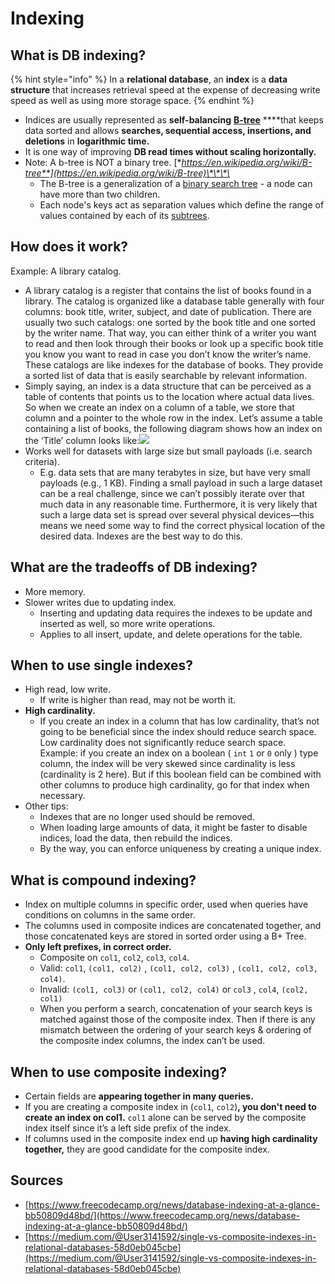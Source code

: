# Indexing

## What is DB indexing?

{% hint style="info" %}
In a **relational database**, an **index** is a **data structure** that increases retrieval speed at the expense of decreasing write speed as well as using more storage space.
{% endhint %}

* Indices are usually represented as **self-balancing** [**B-tree**](https://en.wikipedia.org/wiki/B-tree) ****that keeps data sorted and allows **searches, sequential access, insertions, and deletions** in **logarithmic time.**
* It is one way of improving **DB read times without scaling horizontally.**
* Note: A b-tree is NOT a binary tree. [**https://en.wikipedia.org/wiki/B-tree**](https://en.wikipedia.org/wiki/B-tree)\*\*\*\*
  * The B-tree is a generalization of a [binary search tree](https://en.wikipedia.org/wiki/Binary_search_tree) - a node can have more than two children.
  * Each node's keys act as separation values which define the range of values contained by each of its [subtrees](https://en.wikipedia.org/wiki/Subtree). 

## How does it work? 

Example: A library catalog. 

* A library catalog is a register that contains the list of books found in a library. The catalog is organized like a database table generally with four columns: book title, writer, subject, and date of publication. There are usually two such catalogs: one sorted by the book title and one sorted by the writer name. That way, you can either think of a writer you want to read and then look through their books or look up a specific book title you know you want to read in case you don’t know the writer’s name. These catalogs are like indexes for the database of books. They provide a sorted list of data that is easily searchable by relevant information.
* Simply saying, an index is a data structure that can be perceived as a table of contents that points us to the location where actual data lives. So when we create an index on a column of a table, we store that column and a pointer to the whole row in the index. Let’s assume a table containing a list of books, the following diagram shows how an index on the ‘Title’ column looks like:![](https://www.educative.io/api/collection/5668639101419520/5649050225344512/page/5681717746597888/image/5684961520648192.png)
* Works well for datasets with large size but small payloads \(i.e. search criteria\). 
  * E.g. data sets that are many terabytes in size, but have very small payloads \(e.g., 1 KB\). Finding a small payload in such a large dataset can be a real challenge, since we can’t possibly iterate over that much data in any reasonable time. Furthermore, it is very likely that such a large data set is spread over several physical devices—this means we need some way to find the correct physical location of the desired data. Indexes are the best way to do this.

## What are the tradeoffs of DB indexing? 

* More memory. 
* Slower writes due to updating index.
  * Inserting and updating data requires the indexes to be update and inserted as well, so more write operations. 
  * Applies to all insert, update, and delete operations for the table. 

## When to use single indexes? 

* High read, low write. 
  * If write is higher than read, may not be worth it. 
* **High cardinality.** 
  * If you create an index in a column that has low cardinality, that’s not going to be beneficial since the index should reduce search space. Low cardinality does not significantly reduce search space.  Example: if you create an index on a boolean \( `int` `1` or `0` only \) type column, the index will be very skewed since cardinality is less \(cardinality is 2 here\). But if this boolean field can be combined with other columns to produce high cardinality, go for that index when necessary.
* Other tips: 
  * Indexes that are no longer used should be removed.
  * When loading large amounts of data, it might be faster to disable indices, load the data, then rebuild the indices.
  * By the way, you can enforce uniqueness by creating a unique index. 

## What is compound indexing? 

* Index on multiple columns in specific order, used when queries have conditions on columns in the same order. 
* The columns used in composite indices are concatenated together, and those concatenated keys are stored in sorted order using a B+ Tree. 
* **Only left prefixes, in correct order.** 
  * Composite on `col1`, `col2`, `col3`, `col4`. 
  * Valid: `col1`, `(col1, col2)` , `(col1, col2, col3)` , `(col1, col2, col3, col4)`. 
  * Invalid: `(col1, col3)` or `(col1, col2, col4)` or `col3` , `col4`, `(col2, col1)`
  * When you perform a search, concatenation of your search keys is matched against those of the composite index. Then if there is any mismatch between the ordering of your search keys & ordering of the composite index columns, the index can’t be used.

## **When to use composite indexing?** 

* Certain fields are **appearing together in many queries.**
* If you are creating a composite index in \(`col1`, `col2`\)**, you don't need to create an index on col1.**  `col1` alone can be served by the composite index itself since it’s a left side prefix of the index.
* If columns used in the composite index end up **having high cardinality together,** they are good candidate for the composite index.

## Sources

* [https://www.freecodecamp.org/news/database-indexing-at-a-glance-bb50809d48bd/](https://www.freecodecamp.org/news/database-indexing-at-a-glance-bb50809d48bd/)
* [https://medium.com/@User3141592/single-vs-composite-indexes-in-relational-databases-58d0eb045cbe](https://medium.com/@User3141592/single-vs-composite-indexes-in-relational-databases-58d0eb045cbe)


